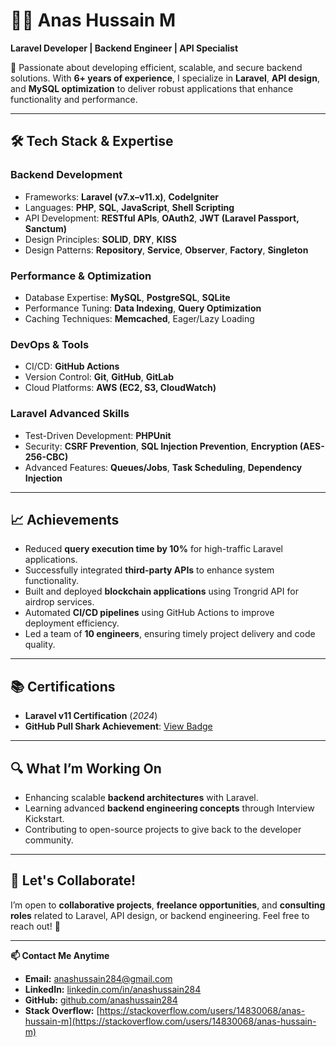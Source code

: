 # 👨‍💻 **Anas Hussain M**  
**Laravel Developer | Backend Engineer | API Specialist**

🌟 Passionate about developing efficient, scalable, and secure backend solutions. With **6+ years of experience**, I specialize in **Laravel**, **API design**, and **MySQL optimization** to deliver robust applications that enhance functionality and performance.

---

## 🛠️ **Tech Stack & Expertise**  

### **Backend Development**  
- Frameworks: **Laravel (v7.x–v11.x)**, **CodeIgniter**  
- Languages: **PHP**, **SQL**, **JavaScript**, **Shell Scripting**  
- API Development: **RESTful APIs**, **OAuth2**, **JWT (Laravel Passport, Sanctum)**  
- Design Principles: **SOLID**, **DRY**, **KISS**  
- Design Patterns: **Repository**, **Service**, **Observer**, **Factory**, **Singleton**

### **Performance & Optimization**  
- Database Expertise: **MySQL**, **PostgreSQL**, **SQLite**  
- Performance Tuning: **Data Indexing**, **Query Optimization**  
- Caching Techniques: **Memcached**, Eager/Lazy Loading  

### **DevOps & Tools**  
- CI/CD: **GitHub Actions**  
- Version Control: **Git**, **GitHub**, **GitLab**  
- Cloud Platforms: **AWS (EC2, S3, CloudWatch)**  

### **Laravel Advanced Skills**  
- Test-Driven Development: **PHPUnit**  
- Security: **CSRF Prevention**, **SQL Injection Prevention**, **Encryption (AES-256-CBC)**  
- Advanced Features: **Queues/Jobs**, **Task Scheduling**, **Dependency Injection**  

---

## 📈 **Achievements**  
- Reduced **query execution time by 10%** for high-traffic Laravel applications.  
- Successfully integrated **third-party APIs** to enhance system functionality.  
- Built and deployed **blockchain applications** using Trongrid API for airdrop services.  
- Automated **CI/CD pipelines** using GitHub Actions to improve deployment efficiency.  
- Led a team of **10 engineers**, ensuring timely project delivery and code quality.

---

## 📚 **Certifications**  
- **Laravel v11 Certification** (_2024_)  
- **GitHub Pull Shark Achievement**: [View Badge](https://github.com/anashussain284?achievement=pull-shark&tab=achievements)

---

## 🔍 **What I’m Working On**  
- Enhancing scalable **backend architectures** with Laravel.  
- Learning advanced **backend engineering concepts** through Interview Kickstart.  
- Contributing to open-source projects to give back to the developer community.

---

## 🎯 **Let's Collaborate!**  
I’m open to **collaborative projects**, **freelance opportunities**, and **consulting roles** related to Laravel, API design, or backend engineering. Feel free to reach out! 🚀

---

**📫 Contact Me Anytime**  
- **Email:** [anashussain284@gmail.com](mailto:anashussain284@gmail.com)  
- **LinkedIn:** [linkedin.com/in/anashussain284](https://www.linkedin.com/in/anashussain284)  
- **GitHub:** [github.com/anashussain284](https://github.com/anashussain284)
- **Stack Overflow:** [https://stackoverflow.com/users/14830068/anas-hussain-m](https://stackoverflow.com/users/14830068/anas-hussain-m)  
